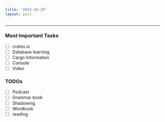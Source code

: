 ```yaml
---
title: '2023-10-29'
layout: post
---
```


---

### Most Important Tasks

- [ ] crates.io
- [ ] Database learning
- [ ] Cargo Information
- [ ] Console
- [ ] Video

### TODOs

- [ ] Podcast
- [ ] Grammar book
- [ ] Shadowing
- [ ] Wordbook
- [ ] reading
